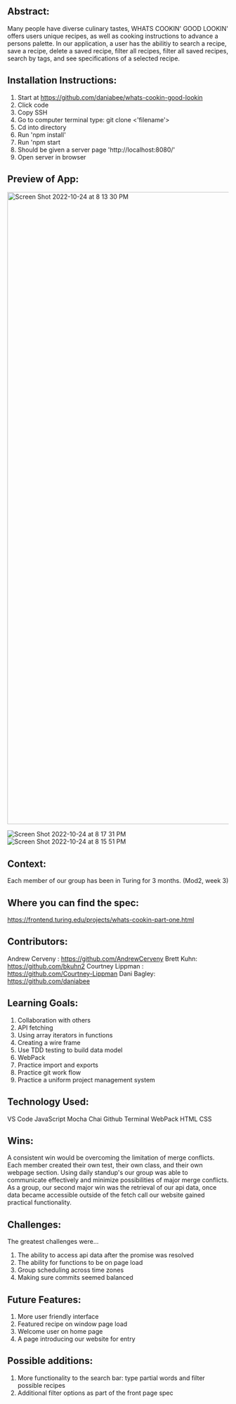 ## Abstract:
Many people have diverse culinary tastes, WHATS COOKIN' GOOD LOOKIN' offers users unique recipes, as well as cooking instructions to advance a persons palette. In our application, a user has the abilitiy to search a recipe, save a recipe, delete a saved recipe, filter all recipes, filter all saved recipes, search by tags, and see specifications of a selected recipe. 

## Installation Instructions:
1. Start at https://github.com/daniabee/whats-cookin-good-lookin
2. Click code
3. Copy SSH 
4. Go to computer terminal type: git clone <'filename'>
5. Cd into directory 
6. Run 'npm install'
7. Run 'npm start
8. Should be given a server page 'http://localhost:8080/'
9. Open server in browser  


## Preview of App:
<img width="1440" alt="Screen Shot 2022-10-24 at 8 13 30 PM" src="https://user-images.githubusercontent.com/104169837/197666775-c296a35d-3ca9-49ce-bdcd-e143570218cf.png">

![Screen Shot 2022-10-24 at 8 17 31 PM](https://user-images.githubusercontent.com/104169837/197667211-50e61a41-8a52-40fa-b88f-2cb569acf62d.png)
![Screen Shot 2022-10-24 at 8 15 51 PM](https://user-images.githubusercontent.com/104169837/197667308-2cf09813-f89f-4eee-b103-5ae1e2b8332a.png)




## Context:
Each member of our group has been in Turing for 3 months. (Mod2, week 3)

## Where you can find the spec:
https://frontend.turing.edu/projects/whats-cookin-part-one.html

## Contributors:
Andrew Cerveny : https://github.com/AndrewCerveny
Brett Kuhn: https://github.com/bkuhn2
Courtney Lippman : https://github.com/Courtney-Lippman
Dani Bagley: https://github.com/daniabee

## Learning Goals:
1. Collaboration with others 
2. API fetching
3. Using array iterators in functions 
4. Creating a wire frame
5. Use TDD testing to build data model
6. WebPack 
7. Practice import and exports
8. Practice git work flow 
9. Practice a uniform project management system

## Technology Used:
VS Code
JavaScript
Mocha
Chai
Github
Terminal
WebPack
HTML
CSS
## Wins:
A consistent win would be overcoming the limitation of merge conflicts. Each member created their own test, their own class, and their own webpage section. Using daily standup's our group was able to communicate effectively and minimize possibilities of major merge conflicts. As a group, our second major win was the retrieval of our api data, once data became accessible outside of the fetch call our website gained practical functionality. 

## Challenges:
The greatest challenges were...

1. The ability to access api data after the promise was resolved 
2. The ability for functions to be on page load  
3. Group scheduling across time zones
4. Making sure commits seemed balanced 

## Future Features:
1. More user friendly interface
2. Featured recipe on window page load
3. Welcome user on home page
4. A page introducing our website for entry

 
## Possible additions:
1. More functionality to the search bar:  type partial words and filter possible recipes 
2. Additional filter options as part of the front page spec 
